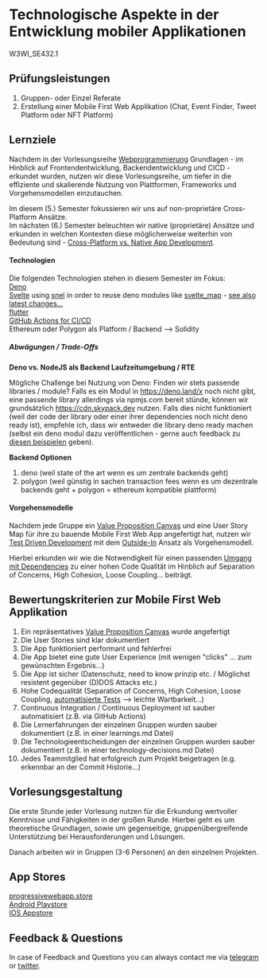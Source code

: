 # Technologische Aspekte in der Entwicklung mobiler Applikationen
W3WI_SE432.1  

## Prüfungsleistungen
1. Gruppen- oder Einzel Referate   
2. Erstellung einer Mobile First Web Applikation (Chat, Event Finder, Tweet Platform oder NFT Platform) 

## Lernziele
Nachdem in der Vorlesungsreihe [Webprogrammierung](https://github.com/michael-spengler/wwi20sea-web-programmierung) Grundlagen - im Hinblick auf Frontendentwicklung, Backendentwicklung und CICD - erkundet wurden, nutzen wir diese Vorlesungsreihe, um tiefer in die effiziente und skalierende Nutzung von Plattformen, Frameworks und Vorgehensmodellen einzutauchen. 

Im diesem (5.) Semester fokussieren wir uns auf non-proprietäre Cross-Platform Ansätze.   
Im nächsten (6.) Semester beleuchten wir native (proprietäre) Ansätze und erkunden in welchen Kontexten diese möglicherweise weiterhin von Bedeutung sind - [Cross-Platform vs. Native App Development](https://www.youtube.com/watch?v=Mq_HS-o-v6o).  

#### Technologien
Die folgenden Technologien stehen in diesem Semester im Fokus:  
[Deno](https://deno.land)    
[Svelte](https://svelte.dev) using [snel](https://deno.land/x/snel) in order to reuse deno modules like [svelte_map](https://deno.land/x/svelte_map) - [see also latest changes...](https://www.youtube.com/watch?v=LMTfzyVJIXs)    
[flutter](https://flutter.dev)    
[GitHub Actions for CI/CD](https://github.com/features/actions)     
Ethereum oder Polygon als Platform / Backend --> Solidity  

##### Abwägungen / Trade-Offs
**Deno vs. NodeJS als Backend Laufzeitumgebung / RTE**

Mögliche Challenge bei Nutzung von Deno: Finden wir stets passende libraries / module? 
Falls es ein Modul in https://deno.land/x noch nicht gibt, eine passende library allerdings via npmjs.com bereit stünde, können wir grundsätzlich 
https://cdn.skypack.dev nutzen. Falls dies nicht funktioniert (weil der code der library oder einer ihrer dependencies noch nicht deno ready ist), empfehle ich, dass wir entweder die library deno ready machen (selbst ein deno modul dazu veröffentlichen - gerne auch feedback zu [diesen beispielen](https://github.com/michael-spengler/deno-modules-monitoring) geben).


**Backend Optionen**
1. deno (weil state of the art wenn es um zentrale backends geht)
2. polygon (weil günstig in sachen transaction fees wenn es um dezentrale backends geht + polygon = ethereum kompatible plattform) 


#### Vorgehensmodelle
Nachdem jede Gruppe ein [Value Proposition Canvas](https://www.youtube.com/watch?v=ReM1uqmVfP0) und eine User Story Map für ihre zu bauende Mobile First Web App angefertigt hat, nutzen wir [Test Driven Development](http://xunitpatterns.com/Philosophy%20Of%20Test%20Automation.html) mit dem [Outside-In](http://xunitpatterns.com/Philosophy%20Of%20Test%20Automation.html) Ansatz als Vorgehensmodell.  

Hierbei erkunden wir wie die Notwendigkeit für einen passenden [Umgang mit Dependencies](http://xunitpatterns.com/Test%20Double.html) zu einer hohen Code Qualität im Hinblich auf Separation of Concerns, High Cohesion, Loose Coupling... beiträgt. 


## Bewertungskriterien zur Mobile First Web Applikation
1. Ein repräsentatives [Value Proposition Canvas](https://www.youtube.com/watch?v=ReM1uqmVfP0&t=3s) wurde angefertigt   
2. Die User Stories sind klar dokumentiert   
3. Die App funktioniert performant und fehlerfrei    
4. Die App bietet eine gute User Experience (mit wenigen "clicks" ... zum gewünschten Ergebnis...)       
5. Die App ist sicher (Datenschutz, need to know prinzip etc. / Möglichst resistent gegenüber (D)DOS Attacks etc.)     
6. Hohe Codequalität (Separation of Concerns, High Cohesion, Loose Coupling, [automatisierte Tests](https://medium.com/remix-ide/solidity-unit-testing-using-remix-tests-part-1-bc10ab1be864) --> leichte Wartbarkeit...)    
7. Continuous Integration / Continuous Deployment ist sauber automatisiert (z.B. via GitHub Actions)      
8. Die Lernerfahrungen der einzelnen Gruppen wurden sauber dokumentiert (z.B. in einer learnings.md Datei)    
9. Die Technologieentscheidungen der einzelnen Gruppen wurden sauber dokumentiert (z.B. in einer technology-decisions.md Datei)     
10. Jedes Teammitglied hat erfolgreich zum Projekt beigetragen (e.g. erkennbar an der Commit Historie...)  

## Vorlesungsgestaltung
Die erste Stunde jeder Vorlesung nutzen für die Erkundung wertvoller Kenntnisse und Fähigkeiten in der großen Runde. Hierbei geht es um theoretische Grundlagen, sowie um gegenseitige, gruppenübergreifende Unterstützung bei Herausforderungen und Lösungen. 

Danach arbeiten wir in Gruppen (3-6 Personen) an den einzelnen Projekten.

## App Stores
[progressivewebapp.store](https://progressivewebapp.store/)  
[Android Playstore](https://play.google.com/store)  
[IOS Appstore](https://www.apple.com/app-store/)


## Feedback & Questions
In case of Feedback and Questions you can always contact me via [telegram](https://t.me/danceplanner) or [twitter](https://twitter.com/Peer2peerE).
